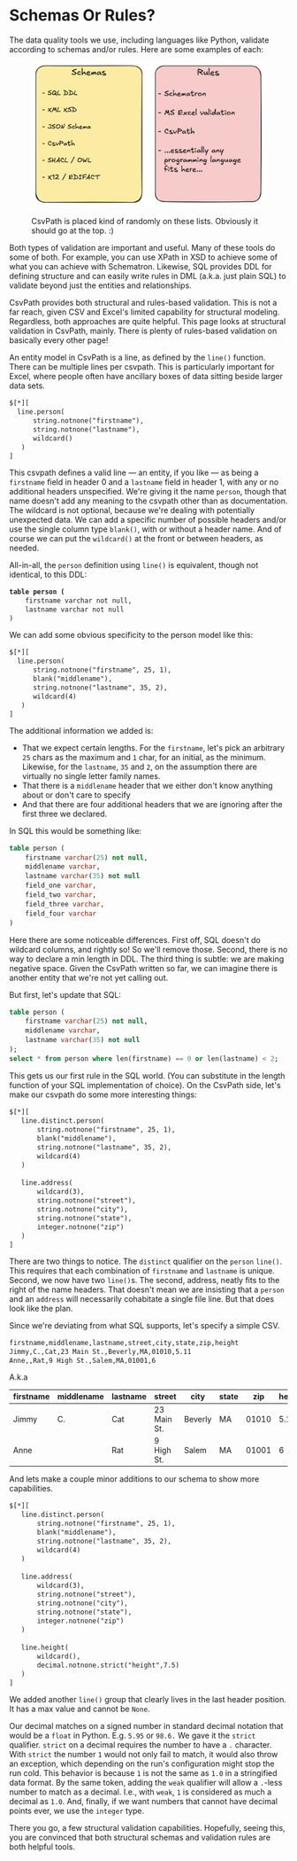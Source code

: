 # Schemas Or Rules?

The data quality tools we use, including languages like Python, validate according to schemas and/or rules. Here are some examples of each:

<figure><img src="../.gitbook/assets/schemas and rules.png" alt="" width="563"><figcaption><p>CsvPath is placed kind of randomly on these lists. Obviously it should go at the top. :)</p></figcaption></figure>

Both types of validation are important and useful. Many of these tools do some of both. For example, you can use XPath in XSD to achieve some of what you can achieve with Schematron. Likewise, SQL provides DDL for defining structure and can easily write rules in DML (a.k.a. just plain SQL) to validate beyond just the entities and relationships.&#x20;

CsvPath provides both structural and rules-based validation. This is not a far reach, given CSV and Excel's limited capability for structural modeling. Regardless, both approaches are quite helpful. This page looks at structural validation in CsvPath, mainly. There is plenty of rules-based validation on basically every other page!

An entity model in CsvPath is a line, as defined by the `line()` function. There can be multiple lines per csvpath. This is particularly important for Excel, where people often have ancillary boxes of data sitting beside larger data sets. &#x20;

```xquery
$[*][
  line.person( 
      string.notnone("firstname"), 
      string.notnone("lastname"), 
      wildcard()
   ) 
]
```

This csvpath defines a valid line — an entity, if you like — as being a `firstname` field in header 0 and a `lastname` field in header 1, with any or no additional headers unspecified. We're giving it the name `person`, though that name doesn't add any meaning to the csvpath other than as documentation. The wildcard is not optional, because we're dealing with potentially unexpected data. We can add a specific number of possible headers and/or use the single column type `blank()`, with or without a header name. And of course we can put the `wildcard()` at the front or between headers, as needed.

All-in-all, the `person` definition using `line()` is equivalent, though not identical, to this DDL:

<pre class="language-sql"><code class="lang-sql"><strong>table person (
</strong>    firstname varchar not null,
    lastname varchar not null
)
</code></pre>

We can add some obvious specificity to the person model like this:&#x20;

```xquery
$[*][
  line.person( 
      string.notnone("firstname", 25, 1), 
      blank("middlename"),
      string.notnone("lastname", 35, 2), 
      wildcard(4)
   ) 
]
```

&#x20;The additional information we added is:

* That we expect certain lengths. For the `firstname`, let's pick an arbitrary `25` chars as the maximum and `1` char, for an initial, as the minimum. Likewise, for the `lastname`, `35` and `2`, on the assumption there are virtually no single letter family names.
* That there is a `middlename` header that we either don't know anything about or don't care to specify
* And that there are four additional headers that we are ignoring after the first three we declared.

In SQL this would be something like:&#x20;

```sql
table person (
    firstname varchar(25) not null,
    middlename varchar,
    lastname varchar(35) not null
    field_one varchar,
    field_two varchar, 
    field_three varchar,
    field_four varchar
)
```

Here there are some noticeable differences.  First off, SQL doesn't do wildcard columns, and rightly so! So we'll remove those. Second, there is no way to declare a min length in DDL. The third thing is subtle: we are making negative space. Given the CsvPath written so far, we can imagine there is another entity that we're not yet calling out.&#x20;

But first, let's update that SQL:

```sql
table person (
    firstname varchar(25) not null,
    middlename varchar,
    lastname varchar(35) not null
);
select * from person where len(firstname) == 0 or len(lastname) < 2; 
```

This gets us our first rule in the SQL world. (You can substitute in the length function of your SQL implementation of choice). On the CsvPath side, let's make our csvpath do some more interesting things:

```xquery
$[*][
   line.distinct.person( 
       string.notnone("firstname", 25, 1), 
       blank("middlename"),
       string.notnone("lastname", 35, 2), 
       wildcard(4)
   ) 
   
   line.address(
       wildcard(3),
       string.notnone("street"),
       string.notnone("city"),
       string.notnone("state"),
       integer.notnone("zip")
   )
]
```

There are two things to notice. The `distinct` qualifier on the `person` `line()`. This requires that each combination of `firstname` and `lastname` is unique. Second, we now have two `line()`s. The second, address, neatly fits to the right of the name headers. That doesn't mean we are insisting that a `person` and an `address` will necessarily cohabitate a single file line. But that does look like the plan.

Since we're deviating from what SQL supports, let's specify a simple CSV.&#x20;

```csv
firstname,middlename,lastname,street,city,state,zip,height
Jimmy,C.,Cat,23 Main St.,Beverly,MA,01010,5.11
Anne,,Rat,9 High St.,Salem,MA,01001,6
```

A.k.a

| firstname | middlename | lastname | street      | city    | state | zip   | height |
| --------- | ---------- | -------- | ----------- | ------- | ----- | ----- | ------ |
| Jimmy     | C.         | Cat      | 23 Main St. | Beverly | MA    | 01010 | 5.11   |
| Anne      |            | Rat      | 9 High St.  | Salem   | MA    | 01001 | 6      |

And lets make a couple minor additions to our schema to show more capabilities.

```xquery
$[*][
   line.distinct.person( 
       string.notnone("firstname", 25, 1), 
       blank("middlename"),
       string.notnone("lastname", 35, 2), 
       wildcard(4)
   ) 
   
   line.address(
       wildcard(3),
       string.notnone("street"),
       string.notnone("city"),
       string.notnone("state"),
       integer.notnone("zip")
   )
   
   line.height(
       wildcard(),
       decimal.notnone.strict("height",7.5)
   )
]
```

We added another `line()` group that clearly lives in the last header position. It has a max value and cannot be `None`.&#x20;

Our decimal matches on a signed number in standard decimal notation that would be a `float` in Python.  E.g. `5.95` or `98.6.` We gave it the `strict` qualifier. `strict` on a decimal requires the number to have a `.` character. With `strict` the number `1` would not only fail to match, it would also throw an exception, which depending on the run's configuration might stop the run cold. This behavior is because `1` is not the same as `1.0` in a stringified data format. By the same token, adding the `weak` qualifier will allow a `.`-less number to match as a decimal. I.e., with `weak`, `1` is considered as much a decimal as `1.0`. And, finally, if we want numbers that cannot have decimal points ever, we use the `integer` type.

There you go, a few structural validation capabilities. Hopefully, seeing this, you are convinced that both structural schemas and validation rules are both helpful tools.&#x20;
